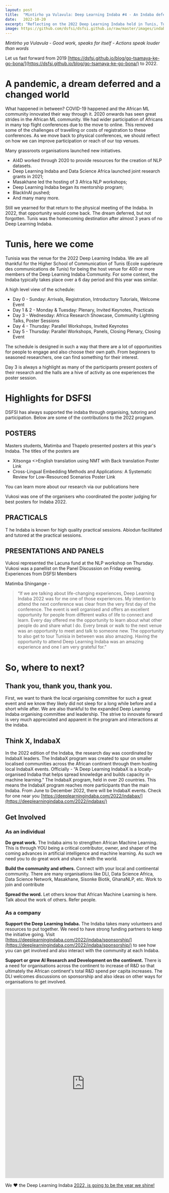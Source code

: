 ```yaml
---
layout: post
title:  "Mintirho ya Vulavula: Deep Learning Indaba #4 - An Indaba deferred, but one that will shape our collective destiny"
date:   2022-10-20
excerpt: "Reflecting on the 2022 Deep Learning Indaba held in Tunis, Tunisia"
image: https://github.com/dsfsi/dsfsi.github.io/raw/master/images/indaba-participation-2022.png
---
```


*Mintirho ya Vulavula - Good work, speaks for itself - Actions speak louder than words*

Let us fast forward from 2019 [https://dsfsi.github.io/blog/go-tsamaya-ke-go-bona/](https://dsfsi.github.io/blog/go-tsamaya-ke-go-bona/) to 2022. 

# A pandemic, a dream deferred and a changed world
What happened in between? COVID-19 happened and the African ML community innovated their way through it. 2020 onwards has seen great strides in the African ML community. We had wider participation of Africans in many top flight conferences due to the move to online. This removed some of the challenges of travelling or costs of registration to these conferences. As we move back to physical conferences, we should reflect on how we can improve participation or reach of our top venues. 

Many grassroots organisations launched new initiatives. 
* AI4D worked through 2020 to provide resources for the creation of NLP datasets. 
* Deep Learning Indaba and Data Science Africa launched joint research grants in 2021;
* Masakhane led the hosting of 3 Africa NLP workshops;
* Deep Learning Indaba began its mentorship program;
* BlackInAI pushed;
* And many many more.

Still we yearned for that return to the physical meeting of the Indaba. In 2022, that opportunity would come back. The dream deferred, but not forgotten. Tunis was the homecoming destination after almost 3 years of no Deep Learning Indaba.

# Tunis, here we come

Tunisia was the venue for the 2022 Deep Learning Indaba. We are all thankful for the Higher School of Communication of Tunis (Ecole supérieure des communications de Tunis) for being the host venue for 400 or more members of the Deep Learning Indaba Community. For some context, the Indaba typically takes place over a 6 day period and this year was similar. 

A high level view of the schedule:
* Day 0 - Sunday: Arrivals, Registration, Introductory Tutorials, Welcome Event
* Day 1 & 2 - Monday & Tuesday: Plenary, Invited Keynotes, Practicals
* Day 3 - Wednesday: Africa Research Showcase, Community Lightning Talks, Poster Sessions
* Day 4 - Thursday: Parallel Workshops, Invited Keynotes
* Day 5 - Thursday: Parallel Workshops, Panels, Closing Plenary, Closing Event

The schedule is designed in such a way that there are a lot of opportunities for people to engage and also choose their own path. From beginners to seasoned researchers, one can find something for their interest. 

Day 3 is always a highlight as many of the participants present posters of their research and the halls are a hive of activity as one experiences the poster session.


# Highlights for DSFSI
DSFSI has always supported the indaba through organising, tutoring and participation. Below are some of the contributions to the 2022 program.

## POSTERS
Masters students, Matimba and Thapelo presented posters at this year's Indaba. The titles of the posters are

* Xitsonga <>English translation using NMT with Back translation Poster Link
* Cross-Lingual Embedding Methods and Applications: A Systematic Review for Low-Resourced Scenarios Poster Link

You can learn more about our research via our publications here

Vukosi was one of the organisers who coordinated the poster judging for best posters for Indaba 2022.

## PRACTICALS
T
he Indaba is known for high quality practical sessions. Abiodun facilitated and tutored at the practical sessions.

## PRESENTATIONS AND PANELS
Vukosi represented the Lacuna fund at the NLP workshop on Thursday. Vukosi was a panellist on the Panel Discussion on Friday evening.
Experiences from DSFSI Members

Matimba Shingange - 
> “If we are talking about life-changing experiences, Deep Learning Indaba 2022 was for me one of those experiences. My intention to attend the next conference was clear from the very first day of the conference. The event is well organised and offers an excellent opportunity for people from different walks of life to connect and learn. Every day offered me the opportunity to learn about what other people do and share what I do. Every break or walk to the next venue was an opportunity to meet and talk to someone new. The opportunity to also get to tour Tunisia in between was also amazing. Having the opportunity to attend Deep Learning Indaba was an amazing experience and one I am very grateful for.”

# So, where to next?

## Thank you, thank you, thank you.

First, we want to thank the local organising committee for such a great event and we know they likely did not sleep for a long while before and a short while after. We are also thankful to the expanded Deep Learning Indaba organising committee and leadership. The strive to innovate forward is very much appreciated and apparent in the program and interactions at the indaba.

## Think X, IndabaX
In the 2022 edition of the Indaba, the research day was coordinated by IndabaX leaders. The IndabaX program was created to spur on smaller localised communities across the African continent through them hosting local IndabaX events. Officially - “A Deep Learning IndabaX is a locally-organised Indaba that helps spread knowledge and builds capacity in machine learning.”  The IndabaX program, held in over 20 countries. This means the IndabaX program reaches more participants than the main Indaba. From June to December 2022, there will be IndabaX events. Check for one near you [https://deeplearningindaba.com/2022/indabax/](https://deeplearningindaba.com/2022/indabax/)

## Get Involved

### As an individual
**Do great work.** The Indaba aims to strengthen African Machine Learning. This is through YOU being a critical contributor, owner, and shaper of the coming advances in artificial intelligence and machine learning. As such we need you to do great work and share it with the world.

**Build the community and others.** Connect with your local and continental community. There are many organisations like DLI, Data Science Africa, Data Science Network, Masakhane, Sisonke Biotik, GhanaNLP, etc. Work to join and contribute

**Spread the word.** Let others know that African Machine Learning is here. Talk about the work of others. Refer people.

### As a company
**Support the Deep Learning Indaba.** The Indaba takes many volunteers and resources to put together. We need to have strong funding partners to keep the initiative going. Visit [https://deeplearningindaba.com/2022/indaba/sponsorship/](https://deeplearningindaba.com/2022/indaba/sponsorship/) to see how you can get involved and also interact with the community at each Indaba.

**Support or grow AI Research and Development on the continent.** There is a need for organisations across the continent to increase of R&D so that ultimately the African continent's total R&D spend per capita increases. The DLI welcomes discussions on sponsorship and also ideas on other ways for organisations to get involved.

<iframe src="https://ourworldindata.org/grapher/research-and-development-expenditure-of-gdp" loading="lazy" style="width: 100%; height: 600px; border: 0px none;"></iframe>


We ❤️ the Deep Learning Indaba [2022, is going to be the year we shine!](https://genius.com/Tkzee-we-love-this-place-feat-gwyza-lyrics)
